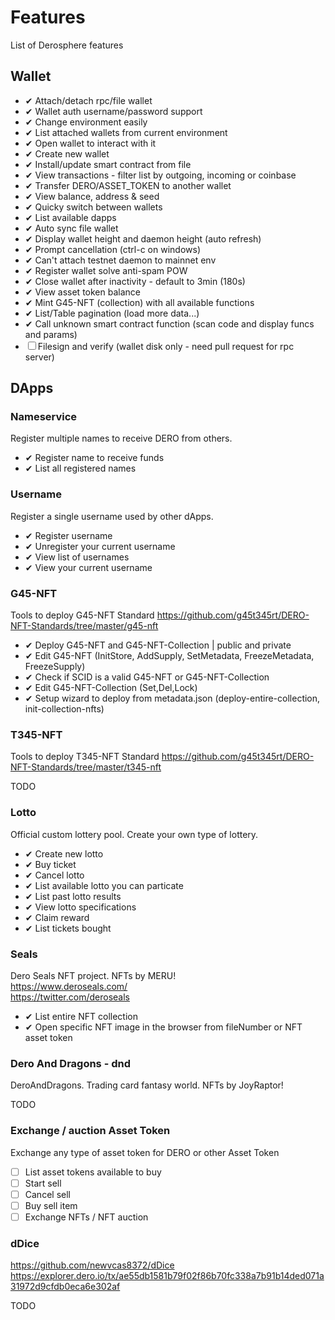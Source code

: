 # Features

List of Derosphere features

## Wallet

- ✔ Attach/detach rpc/file wallet
- ✔ Wallet auth username/password support
- ✔ Change environment easily
- ✔ List attached wallets from current environment
- ✔ Open wallet to interact with it
- ✔ Create new wallet
- ✔ Install/update smart contract from file
- ✔ View transactions - filter list by outgoing, incoming or coinbase
- ✔ Transfer DERO/ASSET_TOKEN to another wallet
- ✔ View balance, address & seed
- ✔ Quicky switch between wallets
- ✔ List available dapps
- ✔ Auto sync file wallet
- ✔ Display wallet height and daemon height (auto refresh)
- ✔ Prompt cancellation (ctrl-c on windows)
- ✔ Can't attach testnet daemon to mainnet env
- ✔ Register wallet solve anti-spam POW
- ✔ Close wallet after inactivity - default to 3min (180s)
- ✔ View asset token balance
- ✔ Mint G45-NFT (collection) with all available functions
- ✔ List/Table pagination (load more data...)
- ✔ Call unknown smart contract function (scan code and display funcs and params)
- ☐ Filesign and verify (wallet disk only - need pull request for rpc server)

## DApps

### Nameservice

Register multiple names to receive DERO from others.

- ✔ Register name to receive funds
- ✔ List all registered names

### Username

Register a single username used by other dApps.

- ✔ Register username
- ✔ Unregister your current username
- ✔ View list of usernames
- ✔ View your current username

### G45-NFT

Tools to deploy G45-NFT Standard
<https://github.com/g45t345rt/DERO-NFT-Standards/tree/master/g45-nft>  

- ✔ Deploy G45-NFT and G45-NFT-Collection | public and private
- ✔ Edit G45-NFT (InitStore, AddSupply, SetMetadata, FreezeMetadata, FreezeSupply)
- ✔ Check if SCID is a valid G45-NFT or G45-NFT-Collection
- ✔ Edit G45-NFT-Collection (Set,Del,Lock)
- ✔ Setup wizard to deploy from metadata.json (deploy-entire-collection, init-collection-nfts)

### T345-NFT

Tools to deploy T345-NFT Standard
<https://github.com/g45t345rt/DERO-NFT-Standards/tree/master/t345-nft>  

TODO  

### Lotto

Official custom lottery pool. Create your own type of lottery.

- ✔ Create new lotto
- ✔ Buy ticket
- ✔ Cancel lotto
- ✔ List available lotto you can particate
- ✔ List past lotto results
- ✔ View lotto specifications
- ✔ Claim reward
- ✔ List tickets bought

### Seals

Dero Seals NFT project. NFTs by MERU!  
<https://www.deroseals.com/>  
<https://twitter.com/deroseals>  

- ✔ List entire NFT collection
- ✔ Open specific NFT image in the browser from fileNumber or NFT asset token

### Dero And Dragons - dnd

DeroAndDragons. Trading card fantasy world. NFTs by JoyRaptor!

TODO  

### Exchange / auction Asset Token

Exchange any type of asset token for DERO or other Asset Token

- ☐ List asset tokens available to buy
- ☐ Start sell
- ☐ Cancel sell
- ☐ Buy sell item
- ☐ Exchange NFTs / NFT auction

### dDice

<https://github.com/newvcas8372/dDice>  
<https://explorer.dero.io/tx/ae55db1581b79f02f86b70fc338a7b91b14ded071a31972d9cfdb0eca6e302af>  

TODO
